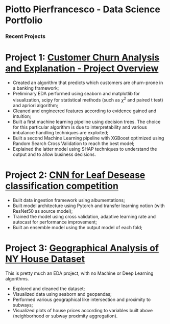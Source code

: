 # Piotto Pierfrancesco - Data Science Portfolio

### Recent Projects

# Project 1: [Customer Churn Analysis and Explanation - Project Overview](https://www.kaggle.com/pier994/interpretable-customer-churn-analysis)
* Created an algorithm that predicts which customers are churn-prone in a banking framework;
* Preliminary EDA performed using seaborn and matplotlib for visualization, scipy for statistical methods (such as $\chi^2$ and paired t test) and apriori algorithm;
* Cleaned and engineered features according to evidence gained and intuition;
* Built a first machine learning pipeline using decision trees. The choice for this particular algorithm is due to interpretability and various imbalance handling techniques are exploited;
* Built a second Machine Learning pipeline with XGBoost optimized using Random Search Cross Validation to reach the best model;
* Explained the latter model using SHAP techniques to understand the output and to allow business decisions.

# Project 2: [CNN for Leaf Desease classification competition](https://www.kaggle.com/pier994/how-to-build-a-simple-cnn-for-image-recognition)
* Built data ingestion framework using albumentations;
* Built model architecture using Pytorch and transfer learning notion (with ResNet50 as source model);
* Trained the model using cross validation, adaptive learning rate and autocast for performance improvement;
* Built an ensemble model using the output model of each fold;

# Project 3: [Geographical Analysis of NY House Dataset](https://www.kaggle.com/pier994/geographical-analysis-and-geopandas)
This is pretty much an EDA project, with no Machine or Deep Learning algorithms.
* Explored and cleaned the dataset;
* Visualized data using seaborn and geopandas;
* Performed various geographical like intersection and proximity to subways;
* Visualized plots of house prices according to variables built above (neighborhood or subway proximity aggregation).
